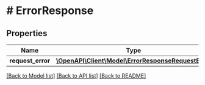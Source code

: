 # # ErrorResponse

## Properties

Name | Type | Description | Notes
------------ | ------------- | ------------- | -------------
**request_error** | [**\OpenAPI\Client\Model\ErrorResponseRequestError**](ErrorResponseRequestError.md) |  | [optional]

[[Back to Model list]](../../README.md#models) [[Back to API list]](../../README.md#endpoints) [[Back to README]](../../README.md)
